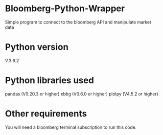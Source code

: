 # Bloomberg-Python-Wrapper
Simple program to connect to the bloomberg API and manipulate market data

# Python version
V.3.6.2

# Python libraries used
pandas (V0.20.3 or higher)
xbbg   (V0.6.0 or higher)
plotpy (V4.5.2 or higher)

# Other requirements
You will need a bloomberg terminal subscription to run this code.
